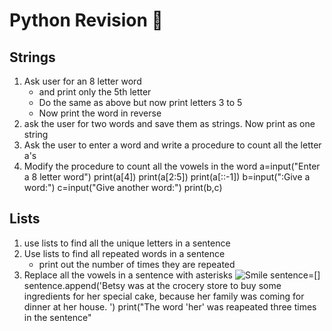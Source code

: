 # Python Revision :dragon_face:
## Strings
1. Ask user for an 8 letter word 
    * and print only the 5th letter
    *  Do the same as above but now print letters 3 to 5
    *  Now print the word in reverse
1. ask the user for two words and save them as strings. Now print as one string
2. Ask the user to enter a word and write a procedure to count all the letter a's
3. Modify the procedure to count all the vowels in the word
a=input("Enter a 8 letter word")
print(a[4])
print(a[2:5])
print(a[::-1])
b=input(":Give a word:")
c=input("Give another word:")
print(b,c)

## Lists 
1. use lists to find all the unique letters in a sentence
2. Use lists to find all repeated words in a sentence
    * print out the number of times they are repeated
3. Replace all the vowels in a sentence with asterisks
![Smile](http://www.kdnuggets.com/images/cartoon-deep-learning-2nd-place-coffeemaker.jpg)
sentence=[]
sentence.append('Betsy was at the crocery store to buy some ingredients for her special cake, because her family was coming for dinner at her house. ')
print("The word 'her' was reapeated three times in the sentence"
